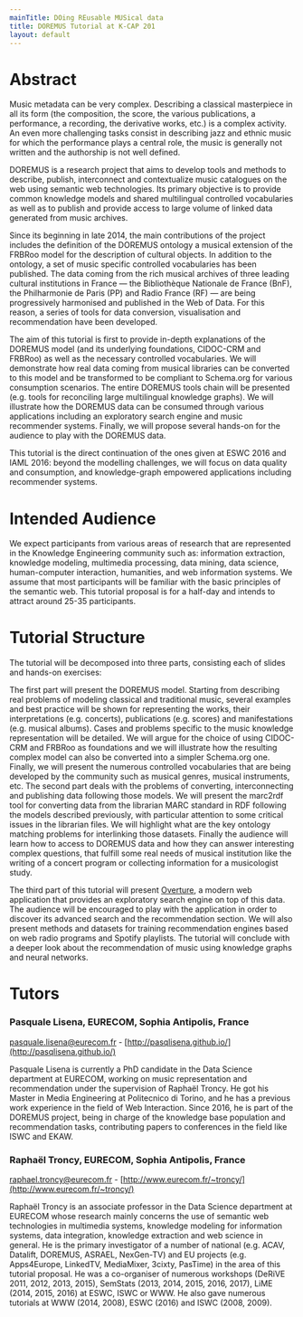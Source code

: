 ```yaml
---
mainTitle: DOing REusable MUSical data
title: DOREMUS Tutorial at K-CAP 201
layout: default
---
```


# Abstract
Music metadata can be very complex. Describing a classical masterpiece in all its form (the composition, the score, the various publications, a performance, a recording, the derivative works, etc.) is a complex activity. An even more challenging tasks consist in describing jazz and ethnic music for which the performance plays a central role, the music is generally not written and the authorship is not well defined.

DOREMUS is a research project that aims to develop tools and methods to describe, publish, interconnect and contextualize music catalogues on the web using semantic web technologies. Its primary objective is to provide common knowledge models and shared multilingual controlled vocabularies as well as to publish and provide access to large volume of linked data generated from music archives.

Since its beginning in late 2014, the main contributions of the project includes the definition of the DOREMUS ontology a musical extension of the FRBRoo model for the description of cultural objects. In addition to the ontology, a set of music specific controlled vocabularies has been published. The data coming from the rich musical archives of three leading cultural institutions in France — the Bibliothèque Nationale de France (BnF), the Philharmonie de Paris (PP) and Radio France (RF) — are being progressively harmonised and published in the Web of Data. For this reason, a series of tools for data conversion, visualisation and recommendation have been developed.

The aim of this tutorial is first to provide in-depth explanations of the DOREMUS model (and its underlying foundations, CIDOC-CRM and FRBRoo) as well as the necessary controlled vocabularies. We will demonstrate how real data coming from musical libraries can be converted to this model and be transformed to be compliant to Schema.org for various consumption scenarios. The entire DOREMUS tools chain will be presented (e.g. tools for reconciling large multilingual knowledge graphs). We will illustrate how the DOREMUS data can be consumed through various applications including an exploratory search engine and music recommender systems. Finally, we will propose several hands-on for the audience to play with the DOREMUS data.

This tutorial is the direct continuation of the ones given at ESWC 2016 and IAML 2016: beyond the modelling challenges, we will focus on data quality and consumption, and knowledge-graph empowered applications including recommender systems.

# Intended Audience
We expect participants from various areas of research that are represented in the Knowledge Engineering community such as: information extraction, knowledge modeling, multimedia processing, data mining, data science, human-computer interaction, humanities, and web information systems. We assume that most participants will be familiar with the basic principles of the semantic web. This tutorial proposal is for a half-day and intends to attract around 25-35 participants.

# Tutorial Structure

The tutorial will be decomposed into three parts, consisting each of slides and hands-on exercises:

The first part will present the DOREMUS model. Starting from describing real problems of modeling classical and traditional music, several examples and best practice will be shown for representing the works, their interpretations (e.g. concerts), publications (e.g. scores) and manifestations (e.g. musical albums). Cases and problems specific to the music knowledge representation will be detailed. We will argue for the choice of using CIDOC-CRM and FRBRoo as foundations and we will illustrate how the resulting complex model can also be converted into a simpler Schema.org one. Finally, we will present the numerous controlled vocabularies that are being developed by the community such as musical genres, musical instruments, etc.
The second part deals with the problems of converting, interconnecting and publishing data following those models. We will present the marc2rdf tool for converting data from the librarian MARC standard in RDF following the models described previously, with particular attention to some critical issues in the librarian files. We will highlight what are the key ontology matching problems for interlinking those datasets. Finally the audience will learn how to access to DOREMUS data and how they can answer interesting complex questions, that fulfill some real needs of musical institution like the writing of a concert program or collecting information for a musicologist study.

The third part of this tutorial will present [Overture](http://overture.doremus.org), a modern web application that provides an exploratory search engine on top of this data. The audience will be encouraged to play with the application in order to discover its advanced search and the recommendation section. We will also present methods and datasets for training recommendation engines based on web radio programs and Spotify playlists. The tutorial will conclude with a deeper look about the recommendation of music using knowledge graphs and neural networks.

# Tutors

### Pasquale Lisena, EURECOM, Sophia Antipolis, France
[pasquale.lisena@eurecom.fr](mailto:pasquale.lisena@eurecom.fr) - [http://pasqlisena.github.io/](http://pasqlisena.github.io/)

Pasquale Lisena is currently a PhD candidate in the Data Science department at EURECOM, working on music representation and recommendation under the supervision of Raphaël Troncy. He got his Master in Media Engineering at Politecnico di Torino, and he has a previous work experience in the field of Web Interaction. Since 2016, he is part of the DOREMUS project, being in charge of the knowledge base population and recommendation tasks, contributing papers to conferences in the field like ISWC and EKAW.

### Raphaël Troncy, EURECOM, Sophia Antipolis, France
[raphael.troncy@eurecom.fr](mailto:raphael.troncy@eurecom.fr) - [http://www.eurecom.fr/~troncy/](http://www.eurecom.fr/~troncy/)

Raphaël Troncy is an associate professor in the Data Science department at EURECOM whose research mainly concerns the use of semantic web technologies in multimedia systems, knowledge modeling for information systems, data integration, knowledge extraction and web science in general. He is the primary investigator of a number of national (e.g. ACAV, Datalift, DOREMUS, ASRAEL, NexGen-TV) and EU projects (e.g. Apps4Europe, LinkedTV, MediaMixer, 3cixty, PasTime) in the area of this tutorial proposal. He was a co-organiser of numerous workshops (DeRiVE 2011, 2012, 2013, 2015), SemStats (2013, 2014, 2015, 2016, 2017), LiME (2014, 2015, 2016) at ESWC, ISWC or WWW. He also gave numerous tutorials at WWW (2014, 2008), ESWC (2016) and ISWC (2008, 2009).
